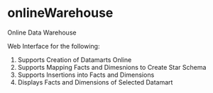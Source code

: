 # onlineWarehouse
Online Data Warehouse

Web Interface for the following:

1. Supports Creation of Datamarts Online
2. Supports Mapping Facts and Dimesnions to Create Star Schema
3. Supports Insertions into Facts and Dimensions
4. Displays Facts and Dimensions of Selected Datamart

